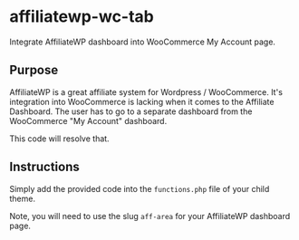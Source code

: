 # affiliatewp-wc-tab
Integrate AffiliateWP dashboard into WooCommerce My Account page.

## Purpose
AffiliateWP is a great affiliate system for Wordpress / WooCommerce. It's integration into WooCommerce is lacking when it comes to the Affiliate Dashboard. The user has to go to a separate dashboard from the WooCommerce "My Account" dashboard.

This code will resolve that.


## Instructions

Simply add the provided code into the `functions.php` file of your child theme.

Note, you will need to use the slug `aff-area` for your AffiliateWP dashboard page.
